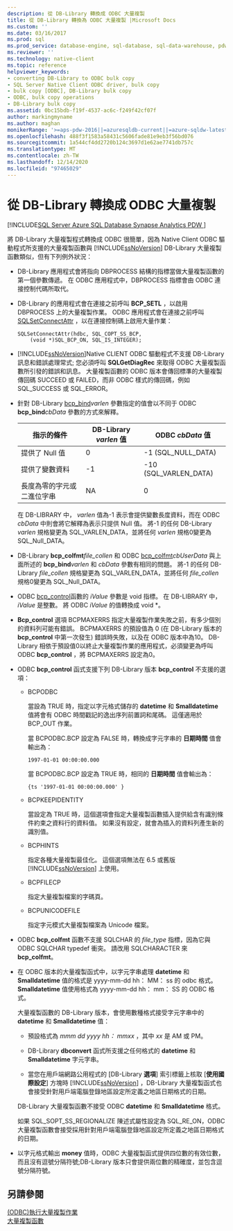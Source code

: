 ```yaml
---
description: 從 DB-Library 轉換成 ODBC 大量複製
title: 從 DB-Library 轉換為 ODBC 大量複製 |Microsoft Docs
ms.custom: ''
ms.date: 03/16/2017
ms.prod: sql
ms.prod_service: database-engine, sql-database, sql-data-warehouse, pdw
ms.reviewer: ''
ms.technology: native-client
ms.topic: reference
helpviewer_keywords:
- converting DB-Library to ODBC bulk copy
- SQL Server Native Client ODBC driver, bulk copy
- bulk copy [ODBC], DB-Library bulk copy
- ODBC, bulk copy operations
- DB-Library bulk copy
ms.assetid: 0bc15bdb-f19f-4537-ac6c-f249f42cf07f
author: markingmyname
ms.author: maghan
monikerRange: '>=aps-pdw-2016||=azuresqldb-current||=azure-sqldw-latest||>=sql-server-2016||>=sql-server-linux-2017||=azuresqldb-mi-current'
ms.openlocfilehash: 488f3f1583a58431c5606fade81e9eb3f56bd076
ms.sourcegitcommit: 1a544cf4dd2720b124c3697d1e62ae7741db757c
ms.translationtype: MT
ms.contentlocale: zh-TW
ms.lasthandoff: 12/14/2020
ms.locfileid: "97465029"
---
```

# <a name="converting-from-db-library-to-odbc-bulk-copy"></a>從 DB-Library 轉換成 ODBC 大量複製
[!INCLUDE[SQL Server Azure SQL Database Synapse Analytics PDW ](../../includes/applies-to-version/sql-asdb-asdbmi-asa-pdw.md)]

  將 DB-Library 大量複製程式轉換成 ODBC 很簡單，因為 Native Client ODBC 驅動程式所支援的大量複製函數與 [!INCLUDE[ssNoVersion](../../includes/ssnoversion-md.md)] DB-Library 大量複製函數類似，但有下列例外狀況：  
  
-   DB-Library 應用程式會將指向 DBPROCESS 結構的指標當做大量複製函數的第一個參數傳遞。 在 ODBC 應用程式中，DBPROCESS 指標會由 ODBC 連接控制代碼所取代。  
  
-   DB-Library 的應用程式會在連接之前呼叫 **BCP_SETL** ，以啟用 DBPROCESS 上的大量複製作業。 ODBC 應用程式會在連接之前呼叫 [SQLSetConnectAttr](../../relational-databases/native-client-odbc-api/sqlsetconnectattr.md) ，以在連接控制碼上啟用大量作業：  
  
    ```  
    SQLSetConnectAttr(hdbc, SQL_COPT_SS_BCP,  
        (void *)SQL_BCP_ON, SQL_IS_INTEGER);  
    ```  
  
-   [!INCLUDE[ssNoVersion](../../includes/ssnoversion-md.md)]Native CLIENT ODBC 驅動程式不支援 DB-Library 訊息和錯誤處理常式; 您必須呼叫 **SQLGetDiagRec** 來取得 ODBC 大量複製函數所引發的錯誤和訊息。 大量複製函數的 ODBC 版本會傳回標準的大量複製傳回碼 SUCCEED 或 FAILED，而非 ODBC 樣式的傳回碼，例如 SQL_SUCCESS 或 SQL_ERROR。  
  
-   針對 DB-Library [bcp_bind](../../relational-databases/native-client-odbc-extensions-bulk-copy-functions/bcp-bind.md)*varlen* 參數指定的值會以不同于 ODBC **bcp_bind**_cbData_ 參數的方式來解釋。  
  
    |指示的條件|DB-Library *varlen* 值|ODBC *cbData* 值|  
    |-------------------------|--------------------------------|-------------------------|  
    |提供了 Null 值|0|-1 (SQL_NULL_DATA)|  
    |提供了變數資料|-1|-10 (SQL_VARLEN_DATA)|  
    |長度為零的字元或二進位字串|NA|0|  
  
     在 DB-LIBRARY 中， *varlen* 值為-1 表示會提供變數長度資料，而在 ODBC *cbData* 中則會將它解釋為表示只提供 Null 值。 將-1 的任何 DB-Library *varlen* 規格變更為 SQL_VARLEN_DATA，並將任何 *varlen* 規格0變更為 SQL_Null_DATA。  
  
-   DB-Library **bcp_colfmt**_file_collen_ 和 ODBC [bcp_colfmt](../../relational-databases/native-client-odbc-extensions-bulk-copy-functions/bcp-colfmt.md)*cbUserData* 與上面所述的 **bcp_bind**_varlen_ 和 *cbData* 參數有相同的問題。 將-1 的任何 DB-Library *file_collen* 規格變更為 SQL_VARLEN_DATA，並將任何 *file_collen* 規格0變更為 SQL_Null_DATA。  
  
-   ODBC [bcp_control](../../relational-databases/native-client-odbc-extensions-bulk-copy-functions/bcp-control.md)函數的 *iValue* 參數是 void 指標。 在 DB-LIBRARY 中， *iValue* 是整數。 將 ODBC *iValue* 的值轉換成 void *。  
  
-   **Bcp_control** 選項 BCPMAXERRS 指定大量複製作業失敗之前，有多少個別的資料列可能有錯誤。 BCPMAXERRS 的預設值為 0 (在 DB-Library 版本的 **bcp_control** 中第一次發生) 錯誤時失敗，以及在 ODBC 版本中為10。 DB-Library 相依于預設值0以終止大量複製作業的應用程式，必須變更為呼叫 ODBC **bcp_control** ，將 BCPMAXERRS 設定為0。  
  
-   ODBC **bcp_control** 函式支援下列 DB-Library 版本 **bcp_control** 不支援的選項：  
  
    -   BCPODBC  
  
         當設為 TRUE 時，指定以字元格式儲存的 **datetime** 和 **Smalldatetime** 值將會有 ODBC 時間戳記的逸出序列前置詞和尾碼。 這僅適用於 BCP_OUT 作業。  
  
         當 BCPODBC.BCP 設定為 FALSE 時，轉換成字元字串的 **日期時間** 值會輸出為：  
  
        ```  
        1997-01-01 00:00:00.000  
        ```  
  
         當 BCPODBC.BCP 設定為 TRUE 時，相同的 **日期時間** 值會輸出為：  
  
        ```  
        {ts '1997-01-01 00:00:00.000' }  
        ```  
  
    -   BCPKEEPIDENTITY  
  
         當設定為 TRUE 時，這個選項會指定大量複製函數插入提供給含有識別條件約束之資料行的資料值。 如果沒有設定，就會為插入的資料列產生新的識別值。  
  
    -   BCPHINTS  
  
         指定各種大量複製最佳化。 這個選項無法在 6.5 或舊版 [!INCLUDE[ssNoVersion](../../includes/ssnoversion-md.md)] 上使用。  
  
    -   BCPFILECP  
  
         指定大量複製檔案的字碼頁。  
  
    -   BCPUNICODEFILE  
  
         指定字元模式大量複製檔案為 Unicode 檔案。  
  
-   ODBC **bcp_colfmt** 函數不支援 SQLCHAR 的 *file_type* 指標，因為它與 ODBC SQLCHAR typedef 衝突。 請改用 SQLCHARACTER 來 **bcp_colfmt**。  
  
-   在 ODBC 版本的大量複製函式中，以字元字串處理 **datetime** 和 **Smalldatetime** 值的格式是 yyyy-mm-dd hh： MM： ss 的 odbc 格式。 **Smalldatetime** 值使用格式為 yyyy-mm-dd hh： mm： SS 的 ODBC 格式。  
  
     大量複製函數的 DB-Library 版本，會使用數種格式接受字元字串中的 **datetime** 和 **Smalldatetime** 值：  
  
    -   預設格式為 *mmm dd yyyy hh： mmxx* ，其中 *xx* 是 AM 或 PM。  
  
    -   DB-Library **dbconvert** 函式所支援之任何格式的 **datetime** 和 **Smalldatetime** 字元字串。  
  
    -   當您在用戶端網路公用程式的 [DB-Library **選項**] 索引標籤上核取 [**使用國際設定**] 方塊時 [!INCLUDE[ssNoVersion](../../includes/ssnoversion-md.md)] ，DB-Library 大量複製函式也會接受針對用戶端電腦登錄地區設定所定義之地區日期格式的日期。  
  
     DB-Library 大量複製函數不接受 ODBC **datetime** 和 **Smalldatetime** 格式。  
  
     如果 SQL_SOPT_SS_REGIONALIZE 陳述式屬性設定為 SQL_RE_ON，ODBC 大量複製函數會接受採用針對用戶端電腦登錄地區設定所定義之地區日期格式的日期。  
  
-   以字元格式輸出 **money** 值時，ODBC 大量複製函式提供四位數的有效位數，而且沒有逗號分隔符號;DB-Library 版本只會提供兩位數的精確度，並包含逗號分隔符號。  
  
## <a name="see-also"></a>另請參閱  
 [&#40;ODBC&#41;執行大量複製作業 ](../../relational-databases/native-client-odbc-bulk-copy-operations/performing-bulk-copy-operations-odbc.md)   
 [大量複製函數](../../relational-databases/native-client-odbc-extensions-bulk-copy-functions/sql-server-driver-extensions-bulk-copy-functions.md)  
  
  
